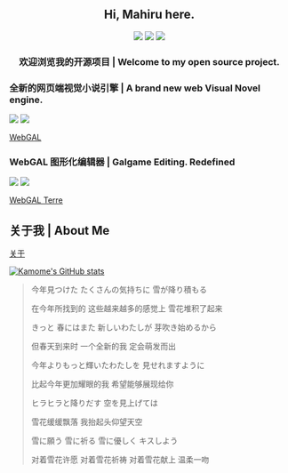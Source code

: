 <h2 align="center">Hi, Mahiru here.</h2>

<p align="center">
<a title="github" target="_blank" href="https://github.com/MakinoharaShoko"><img src="https://img.shields.io/github/stars/MakinoharaShoko?style=social" ></a>
<a title="bilibili" target="_blank" href="https://space.bilibili.com/7321105"><img src="https://img.shields.io/badge/Bilibili-%E9%82%BB%E5%AE%B6%E7%A0%81%E5%86%9C%E7%9C%9F%E6%98%BC%E9%85%B1-%23DB4D6D" ></a>
<a title="blog" target="_blank" href="https://msfasr.com/"><img src="https://img.shields.io/badge/Blog-Mahiru's%20Humble%20Abode-%2366327C" ></a>
</p>

<h3 align="center">欢迎浏览我的开源项目 | Welcome to my open source project.</h3>

### 全新的网页端视觉小说引擎 | A brand new web Visual Novel engine.

<a title="webgal-stars" target="_blank" href="https://github.com/MakinoharaShoko/WebGAL"><img src="https://img.shields.io/github/stars/MakinoharaShoko/WebGAL?style=for-the-badge" ></a>
<a title="webgal-forks" target="_blank" href="https://github.com/MakinoharaShoko/WebGAL"><img src="https://img.shields.io/github/forks/MakinoharaShoko/WebGAL?style=for-the-badge" ></a>

[WebGAL](https://github.com/MakinoharaShoko/WebGAL)

### WebGAL 图形化编辑器 | Galgame Editing. Redefined

<a title="cloudlog-stars" target="_blank" href="https://github.com/MakinoharaShoko/WebGAL_Terre"><img src="https://img.shields.io/github/stars/MakinoharaShoko/WebGAL_Terre?style=for-the-badge" ></a>
<a title="webgal-forks" target="_blank" href="https://github.com/MakinoharaShoko/WebGAL_Terre"><img src="https://img.shields.io/github/forks/MakinoharaShoko/WebGAL_Terre?style=for-the-badge" ></a>

[WebGAL Terre](https://github.com/MakinoharaShoko/WebGAL_Terre)

## 关于我 | About Me

[关于](https://msfasr.com/aboutNew/)

[![Kamome's GitHub stats](https://github-readme-stats.vercel.app/api?username=MakinoharaShoko)](https://github.com/anuraghazra/github-readme-stats)

> 今年見つけた たくさんの気持ちに 雪が降り積もる  
> 
> 在今年所找到的 这些越来越多的感觉上 雪花堆积了起来  
> 
> きっと 春にはまた 新しいわたしが 芽吹き始めるから  
> 
> 但春天到来时 一个全新的我 定会萌发而出  
> 
> 今年よりもっと輝いたわたしを 見せれますように  
> 
> 比起今年更加耀眼的我 希望能够展现给你  
> 
> ヒラヒラと降りだす 空を見上げては  
> 
> 雪花缓缓飘落 我抬起头仰望天空  
> 
> 雪に願う 雪に祈る 雪に優しく キスしよう  
> 
> 对着雪花许愿 对着雪花祈祷 对着雪花献上 温柔一吻
